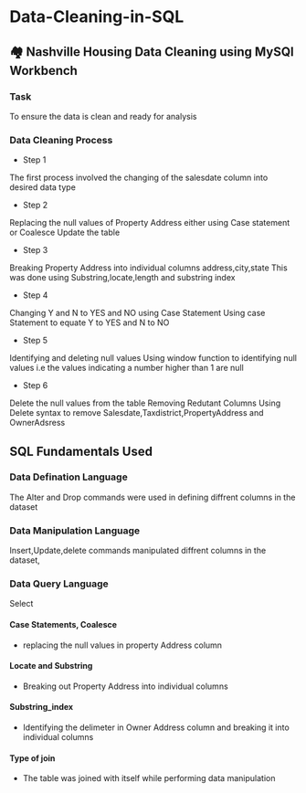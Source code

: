 # Data-Cleaning-in-SQL

## 🏘 Nashville Housing Data Cleaning using MySQl Workbench

### Task
To ensure the data is clean and ready for analysis


### Data Cleaning Process
+ Step 1

The first process involved the changing of the salesdate column into desired data type
+ Step 2

Replacing  the null values of  Property Address either using Case statement or Coalesce
Update the table
+ Step 3

Breaking Property Address into individual columns address,city,state
This was done using Substring,locate,length and substring index 
+ Step 4 

Changing Y and N to YES and NO using Case Statement
Using case Statement to equate Y to YES and N to NO
+ Step 5

Identifying and deleting null values
Using window function to identifying null values i.e the values indicating a number higher than 1 are null

+ Step 6

Delete the null values from the table
Removing Redutant Columns 
Using Delete syntax to remove Salesdate,Taxdistrict,PropertyAddress and OwnerAdsress

## SQL Fundamentals Used
### Data Defination Language
 The Alter and Drop commands were used in defining diffrent columns in the dataset
### Data Manipulation Language
Insert,Update,delete commands manipulated diffrent columns in the dataset,

### Data Query Language
Select

#### Case Statements, Coalesce
 + replacing the null values in property Address column
 
#### Locate and Substring  
+ Breaking out Property Address into individual columns

 #### Substring_index
+  Identifying the delimeter in Owner Address column and breaking it into individual columns

#### Type of join
+ The table was joined with itself while performing data manipulation
